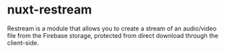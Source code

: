 # nuxt-restream
Restream is a module that allows you to create a stream of an audio/video file from the Firebase storage, protected from direct download through the client-side.
